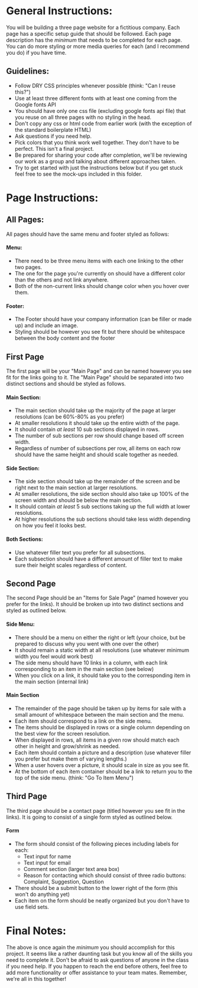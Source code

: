 # General Instructions:
 
 You will be building a three page website for a fictitious company. 
  Each page has a specific setup guide that should be followed. Each page description
  has the _minimum_ that needs to be completed for each page. You can do more styling
  or more media queries for each (and I recommend you do) if you have time.
  
  
  ## Guidelines:
  * Follow DRY CSS principles whenever possible (think: "Can I reuse this?")
  * Use at least three different fonts with at least one coming from the Google fonts API
  * You should have only one css file (excluding google fonts api file) that you reuse on all three pages with no styling in the head.
  * Don't copy any css or html code from earlier work (with the exception of the standard boilerplate HTML)
  * Ask questions if you need help.
  * Pick colors that you think work well together. They don't have to be perfect. This isn't a final project.
  * Be prepared for sharing your code after completion, we'll be reviewing our work as a group and talking about different approaches taken.
  * Try to get started with just the instructions below but if you get stuck feel free to see the mock-ups included in this folder.
  
 # Page Instructions:
 
 ## All Pages:
 

 All pages should have the same menu and footer styled as follows:
 
  #### Menu:
  * There need to be three menu items with each one linking to the other two pages. 
  * The one for the page you're currently on should have a different color than the others and not link anywhere.
  * Both of the non-current links should change color when you hover over them.

#### Footer:
   * The Footer should have your company information (can be filler or made up) and include an image.
   * Styling should be however you see fit but there should be whitespace between the body content and the footer
   
   
## First Page
 
 The first page will be your "Main Page" and can be named however you see fit for the links going to it.
 The "Main Page" should be separated into two distinct sections and should be styled as follows.
 
#### Main Section:
* The main section should take up the majority of the page at larger resolutions (can be 60%-80% as you prefer)
* At smaller resolutions it should take up the entire width of the page.
* It should contain _at least_ 10 sub sections displayed in rows.
* The number of sub sections per row should change based off screen width.
* Regardless of number of subsections per row, all items on each row should have the same height and should scale together as needed.

#### Side Section: 
* The side section should take up the remainder of the screen and be right next to the main section at larger resolutions.
* At smaller resolutions, the side section should also take up 100% of the screen width and should be below the main section.
* It should contain _at least_ 5 sub sections taking up the full width at lower resolutions.
* At higher resolutions the sub sections should take less width depending on how you feel it looks best.


#### Both Sections:
* Use whatever filler text you prefer for all subsections.
* Each subsection should have a different amount of filler text to make sure their height scales regardless of content.


## Second Page

The second Page should be an "Items for Sale Page" (named however you prefer for the links). It should be broken up 
into two distinct sections and styled as outlined below.

#### Side Menu:

* There should be a menu on either the right or left (your choice, but be prepared to discuss why you went with one over the other)
* It should remain a static width at all resolutions (use whatever minimum width you feel would work best)
* The side menu should have 10 links in a column, with each link corresponding to an item in the main section (see below)
* When you click on a link, it should take you to the corresponding item in the main section (internal link)


#### Main Section
* The remainder of the page should be taken up by items for sale with a small amount of whitespace between the main section and the menu.
* Each item should correspond to a link on the side menu. 
* The items should be displayed in rows or a single column depending on the best view for the screen resolution.
* When displayed in rows, all items in a given row should match each other in height and grow/shrink as needed.
* Each item should contain a picture and a description (use whatever filler you prefer but make them of varying lengths.)
* When a user hovers over a picture, it should scale in size as you see fit.
* At the bottom of each item container should be a link to return you to the top of the side menu. (think: "Go To Item Menu")


## Third Page

The third page should be a contact page (titled however you see fit in the links). It is going to consist of a single
form styled as outlined below.
#### Form
* The form should consist of the following pieces including labels for each:
  * Text input for name
  * Text input for email
  * Comment section (larger text area box)
  * Reason for contacting which should consist of three radio buttons: Complaint, Suggestion, Question
* There should be a submit button to the lower right of the form (this won't do anything yet)
* Each item on the form should be neatly organized but you don't have to use field sets.


# Final Notes:
The above is once again the _minimum_ you should accomplish for this project. It seems like a rather daunting task
but you know all of the skills you need to complete it. Don't be afraid to ask questions of anyone in the class if you need help.
If you happen to reach the end before others, feel free to add more functionality or offer assistance to your team mates. 
Remember, we're all in this together!

  
  
  